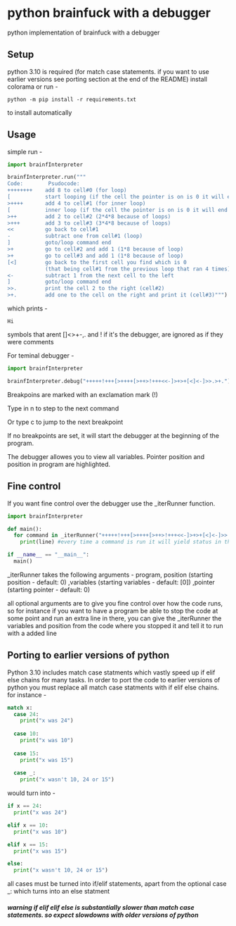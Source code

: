 # python brainfuck with a debugger
python implementation of brainfuck with a debugger

## Setup
python 3.10 is required (for match case statements. if you want to use earlier versions see porting section at the end of the README)
install colorama or run -
```
python -m pip install -r requirements.txt
```
to install automatically

## Usage
simple run - 
```python
import brainfInterpreter

brainfInterpreter.run("""
Code:        Psudocode:
++++++++    add 8 to cell#0 (for loop)
[           start looping (if the cell the pointer is on is 0 it will end the loop)
>++++       add 4 to cell#1 (for inner loop)
[           inner loop (if the cell the pointer is on is 0 it will end the loop)
>++         add 2 to cell#2 (2*4*8 because of loops)
>+++        add 3 to cell#3 (3*4*8 because of loops)
<<          go back to cell#1
-           subtract one from cell#1 (loop)
]           goto/loop command end
>+          go to cell#2 and add 1 (1*8 because of loop)
>+          go to cell#3 and add 1 (1*8 because of loop)
[<]         go back to the first cell you find which is 0
            (that being cell#1 from the previous loop that ran 4 times)
<-          subtract 1 from the next cell to the left
]           goto/loop command end
>>.         print the cell 2 to the right (cell#2)
>+.         add one to the cell on the right and print it (cell#3)""")
```
which prints - 
```
Hi
```
symbols that arent []<>+-,. and ! if it's the debugger, are ignored as if they were comments


For teminal debugger - 

```python
import brainfInterpreter

brainfInterpreter.debug("+++++!+++[>++++[>++>!+++<<-]>+>+[<]<-]>>.>+.")
```
Breakpoins are marked with an exclamation mark (!)

Type in n to step to the next command

Or type c to jump to the next breakpoint

If no breakpoints are set, it will start the debugger at the beginning of the program.

The debugger allowes you to view all variables. Pointer position and position in program are highlighted.


## Fine control
If you want fine control over the debugger use the _iterRunner function.
```python
import brainfInterpreter

def main():
  for command in _iterRunner("+++++!+++[>++++[>++>!+++<<-]>+>+[<]<-]>>.>+."):
    print(line) #every time a command is run it will yield status in the following format - (position, variables, pointer_position)

if __name__ == "__main__":
  main()
```
_iterRunner takes the following arguments - program, position (starting position - default: 0) ,variables (starting variables - default: [0]) ,pointer (starting pointer - default: 0)

all optional arguments are to give you fine control over how the code runs, so for instance if you want to have a program be able to stop the code at some point and run an extra line in there, you can give the _iterRunner the variables and position from the code where you stopped it and tell it to run with a added line


## Porting to earlier versions of python
Python 3.10 includes match case statments which vastly speed up if elif else chains for many tasks. In order to port the code to earlier versions of python you must replace all match case statments with if elif else chains.
for instance - 
```python
match x:
  case 24:
    print("x was 24")
  
  case 10:
    print("x was 10")
  
  case 15:
    print("x was 15")
  
  case _:
    print("x wasn't 10, 24 or 15")
```
would turn into - 
```python
if x == 24:
  print("x was 24")

elif x == 10:
  print("x was 10")

elif x == 15:
  print("x was 15")

else:
  print("x wasn't 10, 24 or 15")
```
all cases must be turned into if/elif statements, apart from the optional case _: which turns into an else statment

##### warning if elif elif else is substantially slower than match case statements. so expect slowdowns with older versions of python
